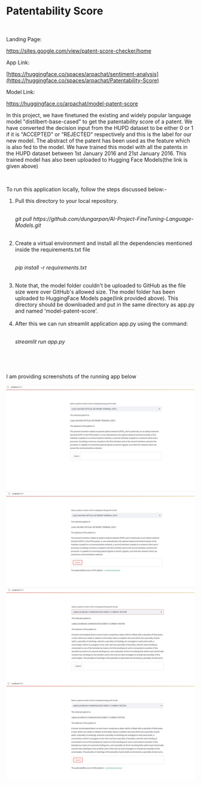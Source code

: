 # Patentability Score
<br>
<p>Landing Page:</p>

https://sites.google.com/view/patent-score-checker/home

<p>App Link:</p>

[https://huggingface.co/spaces/arpachat/sentiment-analysis](https://huggingface.co/spaces/arpachat/Patentability-Score)<br>

<p>Model Link:</p>

https://huggingface.co/arpachat/model-patent-score

<p>In this project, we have finetuned the existing and widely popular language model "distilbert-base-cased" to get the patentability score of a patent. We have converted the decision input from the HUPD dataset to be either 0 or 1 if it is "ACCEPTED" or "REJECTED" respectively and this is the label for our new model. The abstract of the patent has been used as the feature which is also fed to the model. We have trained this model with all the patents in the HUPD dataset between 1st January 2016 and 21st January 2016. This trained model has also been uploaded to Hugging Face Models(the link is given above)</p>

<br>
<p>To run this application locally, follow the steps discussed below:-</p>
<ol>
<li>Pull this directory to your local repository.</li><br>
  <p><i>git pull https://github.com/dungarpan/AI-Project-FineTuning-Language-Models.git</i></p><br>
<li>Create a virtual environment and install all the dependencies mentioned inside the requirements.txt file</li><br>
  <p><i>pip install -r requirements.txt</i></p><br>
<li>Note that, the model folder couldn't be uploaded to GitHub as the file size were over GitHub's allowed size. The model folder has been uploaded to HuggingFace Models page(link provided above). This directory should be downloaded and put in the same directory as app.py and named 'model-patent-score'.</li><br>
<li>After this we can run streamlit application app.py using the command:</li><br>
<p><i>streamlit run app.py</i></p><br>
</ol><br>
<p>I am providing screenshots of the running app below</p>

![Docker SS](p1-ws.jpg)
![Docker SS](p1-s.jpg)
![Docker SS](p2-ws.jpg)
![Docker SS](p2-s.jpg)

